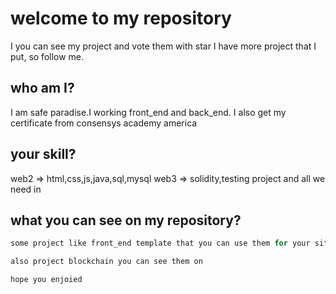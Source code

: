 # welcome to my repository 
I you can see my project and vote them with star
I have more project that I put, so follow me.

## who am I?
I am safe paradise.I working front_end and back_end.
I also get my certificate from consensys academy america 

## your skill?

web2 => html,css,js,java,sql,mysql
web3 => solidity,testing project and all we need in


## what you can see on my repository?
```python
some project like front_end template that you can use them for your site 

also project blockchain you can see them on

hope you enjoied

```
